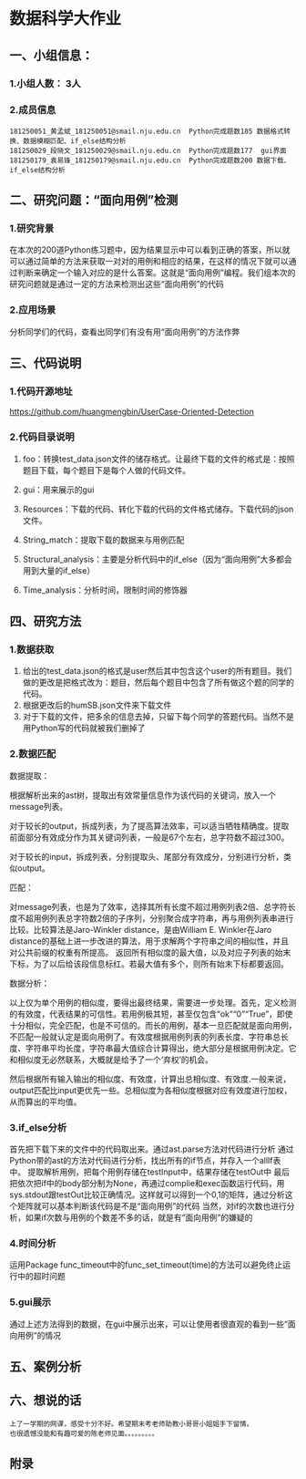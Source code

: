 # 数据科学大作业

## 一、小组信息：

### 1.小组人数： 3人
### 2.成员信息
	181250051_黄孟斌_181250051@smail.nju.edu.cn  Python完成题数185 数据格式转换、数据模糊匹配、if_else结构分析
	181250029_段晓文_181250029@smail.nju.edu.cn  Python完成题数177  gui界面
	181250179_袁易锋_181250179@smail.nju.edu.cn  Python完成题数200 数据下载、if_else结构分析


## 二、研究问题：“面向用例”检测

### 1.研究背景
在本次的200道Python练习题中，因为结果显示中可以看到正确的答案，所以就可以通过简单的方法来获取一对对的用例和相应的结果，在这样的情况下就可以通过判断来确定一个输入对应的是什么答案。这就是“面向用例”编程。我们组本次的研究问题就是通过一定的方法来检测出这些“面向用例”的代码

### 2.应用场景
分析同学们的代码，查看出同学们有没有用“面向用例”的方法作弊

## 三、代码说明

### 1.代码开源地址

https://github.com/huangmengbin/UserCase-Oriented-Detection

### 2.代码目录说明

1. foo：转换test_data.json文件的储存格式。让最终下载的文件的格式是：按照题目下载，每个题目下是每个人做的代码文件。

2. gui：用来展示的gui

3. Resources：下载的代码、转化下载的代码的文件格式储存。下载代码的json文件。
4. String_match：提取下载的数据来与用例匹配

5. Structural_analysis：主要是分析代码中的if_else（因为“面向用例”大多都会用到大量的if_else）
6. Time_analysis：分析时间，限制时间的修饰器


## 四、研究方法

### 1.数据获取
1. 给出的test_data.json的格式是user然后其中包含这个user的所有题目。我们做的更改是把格式改为：题目，然后每个题目中包含了所有做这个题的同学的代码。
2. 根据更改后的humSB.json文件来下载文件
3. 对于下载的文件，把多余的信息去掉，只留下每个同学的答题代码。当然不是用Python写的代码就被我们删掉了

### 2.数据匹配

数据提取：

根据解析出来的ast树，提取出有效常量信息作为该代码的关键词，放入一个message列表。

对于较长的output，拆成列表，为了提高算法效率，可以适当牺牲精确度。提取前面部分有效成分作为其关键词列表，一般是67个左右，总字符数不超过300。

对于较长的input，拆成列表，分别提取头、尾部分有效成分，分别进行分析，类似output。


匹配：

对message列表，也是为了效率，选择其所有长度不超过用例列表2倍、总字符长度不超用例列表总字符数2倍的子序列，分别聚合成字符串，再与用例列表串进行比较。比较算法是Jaro-Winkler distance，是由William E. Winkler在Jaro distance的基础上进一步改进的算法，用于求解两个字符串之间的相似性，并且对公共前缀的权重有所提高。
返回所有相似度的最大值，以及对应子列表的始末下标，为了以后给该段信息标红。若最大值有多个，则所有始末下标都要返回。


数据分析：

以上仅为单个用例的相似度，要得出最终结果，需要进一步处理。首先，定义检测的有效度，代表结果的可信性。若用例极其短，甚至仅包含“ok”“0”“True”，即使十分相似，完全匹配，也是不可信的。而长的用例，基本一旦匹配就是面向用例，不匹配一般就认定是面向用例了。有效度根据用例列表的列表长度、字符串总长度、字符串平均长度，字符串最大值综合计算得出，绝大部分是根据用例决定。它和相似度无必然联系，大概就是给予了一个‘弃权’的机会。

然后根据所有输入输出的相似度、有效度，计算出总相似度、有效度.一般来说，output匹配比input更优先一些。总相似度为各相似度根据对应有效度进行加权，从而算出的平均值。



### 3.if_else分析
首先把下载下来的文件中的代码取出来。通过ast.parse方法对代码进行分析
通过Python带的ast的方法对代码进行分析，找出所有的if节点，并存入一个allIf表中。
提取解析用例，把每个用例存储在testInput中，结果存储在testOut中
最后把依次把if中的body部分制为None，再通过complie和exec函数运行代码，用sys.stdout跟testOut比较正确情况。这样就可以得到一个0,1的矩阵，通过分析这个矩阵就可以基本判断该代码是不是“面向用例”的代码
当然，对if的次数也进行分析，如果if次数与用例的个数差不多的话，就是有“面向用例”的嫌疑的



### 4.时间分析
运用Package func_timeout中的func_set_timeout(time)的方法可以避免终止运行中的超时问题


### 5.gui展示
通过上述方法得到的数据，在gui中展示出来，可以让使用者很直观的看到一些“面向用例”的情况

## 五、案例分析







## 六、想说的话

	上了一学期的网课，感受十分不好。希望期末考老师助教小哥哥小姐姐手下留情。
	也很遗憾没能和有趣可爱的陈老师见面。。。。。。。。。


## 附录




